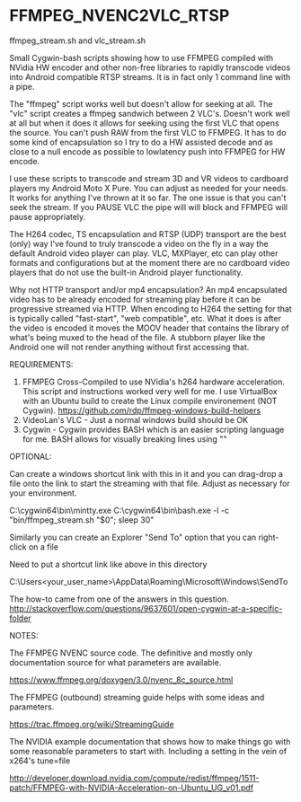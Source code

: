 # FFMPEG_NVENC2VLC_RTSP


ffmpeg_stream.sh and  vlc_stream.sh

Small Cygwin-bash scripts showing how to use FFMPEG compiled with NVidia HW encoder and other non-free libraries to rapidly transcode videos into Android compatible RTSP streams. It is in fact only 1 command line with a pipe.

The "ffmpeg" script works well but doesn't allow for seeking at all. The "vlc" script creates a ffmpeg sandwich between 2 VLC's. Doesn't work well at all but when it does it allows for seeking using the first VLC that opens the source. You can't push RAW from the first VLC to FFMPEG. It has to do some kind of encapsulation so I try to do a HW assisted decode and as close to a null encode as possible to lowlatency push into FFMPEG for HW encode.


I use these scripts to transcode and stream 3D and VR videos to cardboard players my Android Moto X Pure. You can adjust as needed for your needs.
It works for anything I've thrown at it so far. The one issue is that you can't seek the stream.
If you PAUSE VLC the pipe will will block and FFMPEG will pause appropriately.


The H264 codec, TS encapsulation and RTSP (UDP) transport are the best (only) way I've found to truly transcode a video on the fly in a way the default Android video player can play.
VLC, MXPlayer, etc can play other formats and configurations but at the moment there are no cardboard video players that do not use the built-in Android player functionality.

Why not HTTP transport and/or mp4 encapsulation? An mp4 encapsulated video has to be already encoded for streaming play before it can be progressive streamed via HTTP. When encoding to H264 the setting for that is typically called "fast-start", "web compatible", etc. What it does is after the video is encoded it moves the MOOV header that contains the library of what's being muxed to the head of the file. A stubborn player like the Android one will not render anything without first accessing that.


REQUIREMENTS:


1. FFMPEG Cross-Compiled to use NVidia's h264 hardware acceleration. This script and instructions worked very well for me. I use VirtualBox with an Ubuntu build to create the Linux compile environement (NOT Cygwin).
https://github.com/rdp/ffmpeg-windows-build-helpers
2. VideoLan's VLC - Just a normal windows build should be OK
3. Cygwin - Cygwin provides BASH which is an easier scripting language for me. BASH allows for visually breaking lines using "\"


OPTIONAL:

Can create a windows shortcut link with this in it and you can drag-drop a file onto the link to start the streaming with that file. Adjust as necessary for your environment. 

  C:\cygwin64\bin\mintty.exe C:\cygwin64\bin\bash.exe  -l -c  "bin/ffmpeg_stream.sh \"$0\"; sleep 30"


Similarly you can create an Explorer "Send To" option that you can right-click on a file

Need to put a shortcut link like above in this directory

  C:\Users\<your_user_name>\AppData\Roaming\Microsoft\Windows\SendTo


The how-to came from one of the answers in this question. http://stackoverflow.com/questions/9637601/open-cygwin-at-a-specific-folder


NOTES:


The FFMPEG NVENC source code. The definitive and mostly only documentation source for what parameters are available.

https://www.ffmpeg.org/doxygen/3.0/nvenc_8c_source.html


The FFMPEG (outbound) streaming guide helps with some ideas and parameters.

https://trac.ffmpeg.org/wiki/StreamingGuide 


The NVIDIA example documentation that shows how to make things go with some reasonable parameters to start with. Including a setting in the vein of x264's tune=file

http://developer.download.nvidia.com/compute/redist/ffmpeg/1511-patch/FFMPEG-with-NVIDIA-Acceleration-on-Ubuntu_UG_v01.pdf


